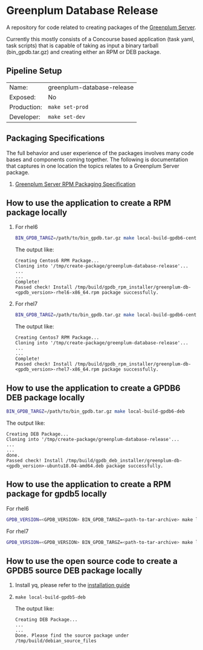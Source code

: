 # Greenplum Database Release

A repository for code related to creating packages of the [Greenplum Server](https://github.com/greenplum-db/gpdb).

Currently this mostly consists of a Concourse based application (task yaml, task scripts) that is capable of taking as input a binary tarball (bin_gpdb.tar.gz) and creating either an RPM or DEB package.

## Pipeline Setup

| | |
|-|-|
| Name: | greenplum-database-release |
| Exposed: | No |
| Production: | `make set-prod` |
| Developer: | `make set-dev` |

## Packaging Specifications

The full behavior and user experience of the packages involves many code bases and components coming together. The following is documentation that captures in one location the topics relates to a Greenplum Server package.

1. [Greenplum Server RPM Packaging Specification](Greenplum-Server-RPM-Packaging-Specification.md)

## How to use the application to create a RPM package locally

1. For rhel6

    ```bash
    BIN_GPDB_TARGZ=/path/to/bin_gpdb.tar.gz make local-build-gpdb6-centos6-rpm
    ```

    The output like:

    ```console
    Creating Centos6 RPM Package...
    Cloning into '/tmp/create-package/greenplum-database-release'...
    ...
    ...
    Complete!
    Passed check! Install /tmp/build/gpdb_rpm_installer/greenplum-db-<gpdb_version>-rhel6-x86_64.rpm package successfully.
    ```

2. For rhel7

    ```bash
    BIN_GPDB_TARGZ=/path/to/bin_gpdb.tar.gz make local-build-gpdb6-centos7-rpm
    ```

    The output like:

    ```console
    Creating Centos7 RPM Package...
    Cloning into '/tmp/create-package/greenplum-database-release'...
    ...
    ...
    Complete!
    Passed check! Install /tmp/build/gpdb_rpm_installer/greenplum-db-<gpdb_version>-rhel7-x86_64.rpm package successfully.
    ```

## How to use the application to create a GPDB6 DEB package locally

```bash
BIN_GPDB_TARGZ=/path/to/bin_gpdb.tar.gz make local-build-gpdb6-deb
```

The output like:

```console
Creating DEB Package...
Cloning into '/tmp/create-package/greenplum-database-release'...
...
...
done.
Passed check! Install /tmp/build/gpdb_deb_installer/greenplum-db-<gpdb_version>-ubuntu18.04-amd64.deb package successfully.
```

## How to use the application to create a RPM package for gpdb5 locally

For rhel6

```bash
GPDB_VERSION=<GPDB_VERSION> BIN_GPDB_TARGZ=<path-to-tar-archive> make local-build-gpdb5-centos6-rpm
```

For rhel7

```bash
GPDB_VERSION=<GPDB_VERSION> BIN_GPDB_TARGZ=<path-to-tar-archive> make local-build-gpdb5-centos7-rpm
```

## How to use the open source code to create a GPDB5 source DEB package locally

1. Install yq, please refer to the [installation guide](https://github.com/mikefarah/yq#install)
2. `make local-build-gpdb5-deb`

    The output like:

    ```console
    Creating DEB Package...
    ...
    ...
    Done. Please find the source package under /tmp/build/debian_source_files
    ```
